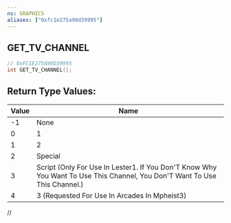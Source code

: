 ```yaml
---
ns: GRAPHICS
aliases: ["0xfc1e275a90d39995"]
---
```

## GET_TV_CHANNEL

```c
// 0xFC1E275A90D39995
int GET_TV_CHANNEL();
```

## Return Type Values:
| Value | Name |
| --- | --- |
| -1 | None |
| 0 | 1 |
| 1 | 2 |
| 2 | Special |
| 3 | Script (Only For Use In Lester1. If You Don'T Know Why You Want To Use This Channel, You Don'T Want To Use This Channel.) |
| 4 | 3 (Requested For Use In Arcades In Mpheist3) |
//

